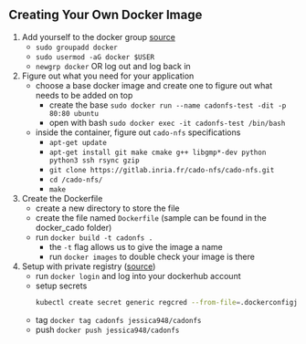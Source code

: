 ## Creating Your Own Docker Image
1. Add yourself to the docker group [source](https://docs.docker.com/engine/install/linux-postinstall/)
	- `sudo groupadd docker`
	- `sudo usermod -aG docker $USER`
	- `newgrp docker` OR log out and log back in
2. Figure out what you need for your application
	- choose a base docker image and create one to figure out what needs to be added on top
		- create the base `sudo docker run --name cadonfs-test -dit -p 80:80 ubuntu`
		- open with bash `sudo docker exec -it cadonfs-test /bin/bash`
	- inside the container, figure out `cado-nfs` specifications
		- `apt-get update`
		- `apt-get install git make cmake g++ libgmp*-dev python python3 ssh rsync gzip`
		- `git clone https://gitlab.inria.fr/cado-nfs/cado-nfs.git`
		- `cd /cado-nfs/`
		- `make`
3. Create the Dockerfile
	- create a new directory to store the file
	- create the file named `Dockerfile` (sample can be found in the docker_cado folder)
	- run `docker build -t cadonfs .`
		- the `-t` flag allows us to give the image a name
		- run `docker images` to double check your image is there
4. Setup with private registry ([source](https://kubernetes.io/docs/tasks/configure-pod-container/pull-image-private-registry/))
	- run `docker login` and log into your dockerhub account
	- setup secrets
		``` bash
		kubectl create secret generic regcred --from-file=.dockerconfigjson=<path/to/.docker/config.json> --type=kubernetes.io/dockerconfigjson`
		```
	- tag `docker tag cadonfs jessica948/cadonfs`
	- push `docker push jessica948/cadonfs`